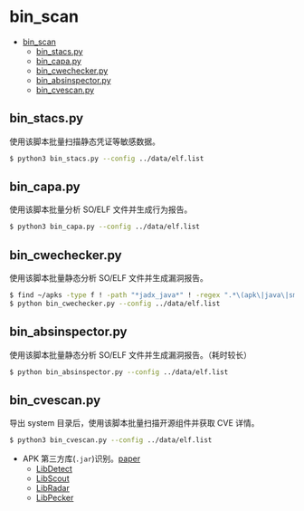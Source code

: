 # bin_scan

- [bin\_scan](#bin_scan)
  - [bin\_stacs.py](#bin_stacspy)
  - [bin\_capa.py](#bin_capapy)
  - [bin\_cwechecker.py](#bin_cwecheckerpy)
  - [bin\_absinspector.py](#bin_absinspectorpy)
  - [bin\_cvescan.py](#bin_cvescanpy)

## bin_stacs.py

使用该脚本批量扫描静态凭证等敏感数据。

```sh
$ python3 bin_stacs.py --config ../data/elf.list
```

## bin_capa.py

使用该脚本批量分析 SO/ELF 文件并生成行为报告。

```sh
$ python3 bin_capa.py --config ../data/elf.list
```

## bin_cwechecker.py

使用该脚本批量静态分析 SO/ELF 文件并生成漏洞报告。

```sh
$ find ~/apks -type f ! -path "*jadx_java*" ! -regex ".*\(apk\|java\|smali\|dex\|xml\|yml\|json\|ini\|txt\|png\|jpg\|wav\|webp\|svg\|kcm\|version\|SF\|RSA\|MF\|data\|dat\|pak\|zip\|kotlin.*\|lifecycle.*\)$" | xargs file | grep "ELF" | cut -d ":" -f 1 | xargs realpath > ../data/elf.list
$ python bin_cwechecker.py --config ../data/elf.list
```

## bin_absinspector.py

使用该脚本批量静态分析 SO/ELF 文件并生成漏洞报告。（耗时较长）

```sh
$ python bin_absinspector.py --config ../data/elf.list
```

## bin_cvescan.py

导出 system 目录后，使用该脚本批量扫描开源组件并获取 CVE 详情。

```sh
$ python3 bin_cvescan.py --config ../data/elf.list
```

- APK 第三方库(`.jar`)识别。[paper](https://arxiv.org/pdf/2108.01964.pdf)
  - [LibDetect](https://sites.google.com/view/libdetect/)
  - [LibScout](https://github.com/reddr/LibScout)
  - [LibRadar](https://github.com/pkumza/LibRadar)
  - [LibPecker](https://github.com/yuanxzhang/LibPecker)
